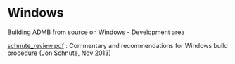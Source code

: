 #  Windows

Building ADMB from source on Windows - Development area

[schnute_review.pdf][2]
:  Commentary and recommendations for Windows build procedure (Jon Schnute, Nov 2013)



[2]: windows/schnute_review.pdf
